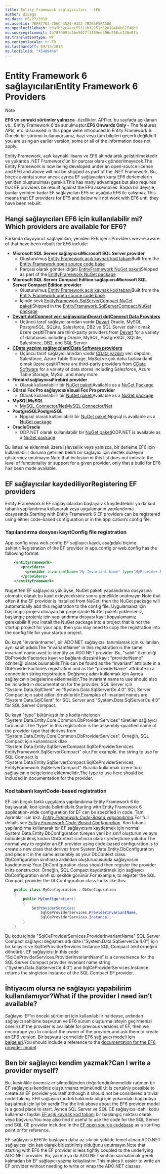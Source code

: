 ```yaml
---
title: Entity Framework sağlayıcıları - EF6
author: divega
ms.date: 06/27/2018
ms.assetid: 7BFB7763-CD6C-4520-93A2-7B265F5FA586
ms.openlocfilehash: c9afb32caeeef5111b32251c62019460b62f48b3
ms.sourcegitcommit: 2b787009fd5be5627f1189ee396e708cd130e07b
ms.translationtype: MT
ms.contentlocale: tr-TR
ms.lasthandoff: 09/13/2018
ms.locfileid: "45489446"
---
```

# <a name="entity-framework-6-providers"></a><span data-ttu-id="e498e-102">Entity Framework 6 sağlayıcıları</span><span class="sxs-lookup"><span data-stu-id="e498e-102">Entity Framework 6 Providers</span></span>
> [!NOTE]
> <span data-ttu-id="e498e-103">**EF6 ve sonraki sürümler yalnızca** -özellikler, API'ler, bu sayfada açıklanan vb., Entity Framework 6'da sunulmuştur.</span><span class="sxs-lookup"><span data-stu-id="e498e-103">**EF6 Onwards Only** - The features, APIs, etc. discussed in this page were introduced in Entity Framework 6.</span></span> <span data-ttu-id="e498e-104">Önceki bir sürümü kullanıyorsanız, bazı veya tüm bilgileri geçerli değildir.</span><span class="sxs-lookup"><span data-stu-id="e498e-104">If you are using an earlier version, some or all of the information does not apply.</span></span>

<span data-ttu-id="e498e-105">Entity Framework, açık kaynaklı lisans ve EF6 altında artık geliştirilmektedir ve yukarıda .NET Framework'ün bir parçası olarak gönderilmeyecek.</span><span class="sxs-lookup"><span data-stu-id="e498e-105">The Entity Framework is now being developed under an open-source license and EF6 and above will not be shipped as part of the .NET Framework.</span></span> <span data-ttu-id="e498e-106">Bu, birçok avantaj sunar ancak ayrıca EF sağlayıcıları karşı EF6 derlemelerin yeniden oluşturulması gerekir.</span><span class="sxs-lookup"><span data-stu-id="e498e-106">This has many advantages but also requires that EF providers be rebuilt against the EF6 assemblies.</span></span> <span data-ttu-id="e498e-107">Başka bir deyişle, bunlar yeniden kadar EF sağlayıcıları EF5 ve aşağıda EF6 ile çalışmaz.</span><span class="sxs-lookup"><span data-stu-id="e498e-107">This means that EF providers for EF5 and below will not work with EF6 until they have been rebuilt.</span></span>

## <a name="which-providers-are-available-for-ef6"></a><span data-ttu-id="e498e-108">Hangi sağlayıcıları EF6 için kullanılabilir mi?</span><span class="sxs-lookup"><span data-stu-id="e498e-108">Which providers are available for EF6?</span></span>

<span data-ttu-id="e498e-109">Farkında duyuyoruz sağlayıcıları, yeniden EF6 içerir:</span><span class="sxs-lookup"><span data-stu-id="e498e-109">Providers we are aware of that have been rebuilt for EF6 include:</span></span>

*   <span data-ttu-id="e498e-110">**Microsoft SQL Server sağlayıcısı**</span><span class="sxs-lookup"><span data-stu-id="e498e-110">**Microsoft SQL Server provider**</span></span>
    *   <span data-ttu-id="e498e-111">Oluşturulmuş [Entity Framework açık kaynak kod tabanı](http://github.com/aspnet/EntityFramework6)</span><span class="sxs-lookup"><span data-stu-id="e498e-111">Built from the [Entity Framework open source code base](http://github.com/aspnet/EntityFramework6)</span></span>
    *   <span data-ttu-id="e498e-112">Parçası olarak gönderildiğini [EntityFramework NuGet paketi](http://nuget.org/packages/EntityFramework)</span><span class="sxs-lookup"><span data-stu-id="e498e-112">Shipped as part of the [EntityFramework NuGet package](http://nuget.org/packages/EntityFramework)</span></span>
*   <span data-ttu-id="e498e-113">**Microsoft SQL Server Compact Edition sağlayıcısı**</span><span class="sxs-lookup"><span data-stu-id="e498e-113">**Microsoft SQL Server Compact Edition provider**</span></span>
    *   <span data-ttu-id="e498e-114">Oluşturulmuş [Entity Framework açık kaynak kod tabanı](http://github.com/aspnet/EntityFramework6)</span><span class="sxs-lookup"><span data-stu-id="e498e-114">Built from the [Entity Framework open source code base](http://github.com/aspnet/EntityFramework6)</span></span>
    *   <span data-ttu-id="e498e-115">İçinde sevk [EntityFramework.SqlServerCompact NuGet paketi](http://nuget.org/packages/EntityFramework.SqlServerCompact)</span><span class="sxs-lookup"><span data-stu-id="e498e-115">Shipped in the [EntityFramework.SqlServerCompact NuGet package](http://nuget.org/packages/EntityFramework.SqlServerCompact)</span></span>
*   [<span data-ttu-id="e498e-116">**Devart dotConnect veri sağlayıcıları**</span><span class="sxs-lookup"><span data-stu-id="e498e-116">**Devart dotConnect Data Providers**</span></span>](http://www.devart.com/dotconnect/)
    *   <span data-ttu-id="e498e-117">Üçüncü taraf sağlayıcılarından vardır [Devart](http://www.devart.com/) Oracle, MySQL, PostgreSQL, SQLite, Salesforce, DB2 ve SQL Server dahil olmak üzere çeşitli</span><span class="sxs-lookup"><span data-stu-id="e498e-117">There are third-party providers from [Devart](http://www.devart.com/) for a variety of databases including Oracle, MySQL, PostgreSQL, SQLite, Salesforce, DB2, and SQL Server</span></span>
*   [<span data-ttu-id="e498e-118">**CData yazılım sağlayıcıları**</span><span class="sxs-lookup"><span data-stu-id="e498e-118">**CData Software providers**</span></span>](http://www.cdata.com/ado/)
    *   <span data-ttu-id="e498e-119">Üçüncü taraf sağlayıcılarından vardır [CData yazılım](http://www.cdata.com/ado/) veri depoları, Salesforce, Azure Table Storage, MySql ve çok daha fazlası dahil olmak üzere çeşitli</span><span class="sxs-lookup"><span data-stu-id="e498e-119">There are third-party providers from [CData Software](http://www.cdata.com/ado/) for a variety of data stores including Salesforce, Azure Table Storage, MySql, and many more</span></span>
*   <span data-ttu-id="e498e-120">**Firebird sağlayıcısı**</span><span class="sxs-lookup"><span data-stu-id="e498e-120">**Firebird provider**</span></span>
    *   <span data-ttu-id="e498e-121">Olarak kullanılabilir bir [NuGet paketi](http://www.nuget.org/packages/FirebirdSql.Data.FirebirdClient/)</span><span class="sxs-lookup"><span data-stu-id="e498e-121">Available as a [NuGet Package](http://www.nuget.org/packages/FirebirdSql.Data.FirebirdClient/)</span></span>
*   <span data-ttu-id="e498e-122">**Görsel Fox Pro sağlayıcısı**</span><span class="sxs-lookup"><span data-stu-id="e498e-122">**Visual Fox Pro provider**</span></span>
    *   <span data-ttu-id="e498e-123">Olarak kullanılabilir bir [NuGet paketi](https://www.nuget.org/packages/VFPEntityFrameworkProvider2/)</span><span class="sxs-lookup"><span data-stu-id="e498e-123">Available as a [NuGet package](https://www.nuget.org/packages/VFPEntityFrameworkProvider2/)</span></span>
*   <span data-ttu-id="e498e-124">**MySQL**</span><span class="sxs-lookup"><span data-stu-id="e498e-124">**MySQL**</span></span>
    *   [<span data-ttu-id="e498e-125">MySQL Connector/Net</span><span class="sxs-lookup"><span data-stu-id="e498e-125">MySQL Connector/Net</span></span>](http://dev.mysql.com/downloads/connector/net/)
*   <span data-ttu-id="e498e-126">**PostgreSQL**</span><span class="sxs-lookup"><span data-stu-id="e498e-126">**PostgreSQL**</span></span>
    *   <span data-ttu-id="e498e-127">Npgsql olarak kullanılabilir bir [NuGet paketi](http://www.nuget.org/packages/Npgsql.EF6/)</span><span class="sxs-lookup"><span data-stu-id="e498e-127">Npgsql is available as a [NuGet package](http://www.nuget.org/packages/Npgsql.EF6/)</span></span>
*   <span data-ttu-id="e498e-128">**Oracle**</span><span class="sxs-lookup"><span data-stu-id="e498e-128">**Oracle**</span></span>
    *   <span data-ttu-id="e498e-129">ODP.NET olarak kullanılabilir bir [NuGet paketi](https://www.nuget.org/packages/Oracle.ManagedDataAccess.EntityFramework/)</span><span class="sxs-lookup"><span data-stu-id="e498e-129">ODP.NET is available as a [NuGet package](https://www.nuget.org/packages/Oracle.ManagedDataAccess.EntityFramework/)</span></span>

<span data-ttu-id="e498e-130">Bu listesine eklenmek üzere işlevsellik veya yalnızca, bir derleme EF6 için kullanılabilir duruma getirilen belirli bir sağlayıcı için destek düzeyini göstermez unutmayın.</span><span class="sxs-lookup"><span data-stu-id="e498e-130">Note that inclusion in this list does not indicate the level of functionality or support for a given provider, only that a build for EF6 has been made available.</span></span>

## <a name="registering-ef-providers"></a><span data-ttu-id="e498e-131">EF sağlayıcılar kaydediliyor</span><span class="sxs-lookup"><span data-stu-id="e498e-131">Registering EF providers</span></span>

<span data-ttu-id="e498e-132">Entity Framework 6 EF sağlayıcılardan başlayarak kaydedilebilir ya da kod tabanlı yapılandırma kullanarak veya uygulamanın yapılandırma dosyasında.</span><span class="sxs-lookup"><span data-stu-id="e498e-132">Starting with Entity Framework 6 EF providers can be registered using either code-based configuration or in the application’s config file.</span></span>

### <a name="config-file-registration"></a><span data-ttu-id="e498e-133">Yapılandırma dosyası kayıt</span><span class="sxs-lookup"><span data-stu-id="e498e-133">Config file registration</span></span>

<span data-ttu-id="e498e-134">App.config veya web.config EF sağlayıcı kaydı, aşağıdaki biçime sahiptir:</span><span class="sxs-lookup"><span data-stu-id="e498e-134">Registration of the EF provider in app.config or web.config has the following format:</span></span>


``` xml
    <entityFramework>
       <providers>
         <provider invariantName="My.Invariant.Name" type="MyProvider.MyProviderServices, MyAssembly" />
       </providers>
    </entityFramework>
```

<span data-ttu-id="e498e-135">Nuget'ten EF sağlayıcısı yüklüyse, NuGet paketi yapılandırma dosyasına otomatik olarak bu kayıt ekleyeceksiniz sonra genellikle unutmayın.</span><span class="sxs-lookup"><span data-stu-id="e498e-135">Note that often if the EF provider is installed from NuGet, then the NuGet package will automatically add this registration to the config file.</span></span> <span data-ttu-id="e498e-136">Uygulamanız için başlangıç projesi olmayan bir proje içinde NuGet paketi yüklerseniz, başlangıç projeniz için yapılandırma dosyası kayıt kopyalamamız gerekebilir.</span><span class="sxs-lookup"><span data-stu-id="e498e-136">If you install the NuGet package into a project that is not the startup project for your app, then you may need to copy the registration into the config file for your startup project.</span></span>

<span data-ttu-id="e498e-137">Bu kayıt "Invariantname", bir ADO.NET sağlayıcısı tanımlamak için kullanılan aynı sabit adıdır.</span><span class="sxs-lookup"><span data-stu-id="e498e-137">The “invariantName” in this registration is the same invariant name used to identify an ADO.NET provider.</span></span> <span data-ttu-id="e498e-138">Bu, "sabit" özniteliği DbProviderFactories kayıt ve bağlantı dizesini kayıt "providerName" özniteliği olarak bulunabilir.</span><span class="sxs-lookup"><span data-stu-id="e498e-138">This can be found as the “invariant” attribute in a DbProviderFactories registration and as the “providerName” attribute in a connection string registration.</span></span> <span data-ttu-id="e498e-139">Değişmez adını kullanmak için Ayrıca sağlayıcının belgelerine eklenmelidir.</span><span class="sxs-lookup"><span data-stu-id="e498e-139">The invariant name to use should also be included in documentation for the provider.</span></span> <span data-ttu-id="e498e-140">SQL Server için "System.Data.SqlClient" ve "System.Data.SqlServerCe.4.0" SQL Server Compact için sabit adları örnekleridir.</span><span class="sxs-lookup"><span data-stu-id="e498e-140">Examples of invariant names are “System.Data.SqlClient” for SQL Server and “System.Data.SqlServerCe.4.0” for SQL Server Compact.</span></span>

<span data-ttu-id="e498e-141">Bu kayıt "type" bütünleştirilmiş kodla nitelenen "System.Data.Entity.Core.Common.DbProviderServices" türetilen sağlayıcı türü adıdır.</span><span class="sxs-lookup"><span data-stu-id="e498e-141">The “type” in this registration is the assembly-qualified name of the provider type that derives from “System.Data.Entity.Core.Common.DbProviderServices”.</span></span> <span data-ttu-id="e498e-142">Örneğin, SQL Compact için kullanılacak dize "System.Data.Entity.SqlServerCompact.SqlCeProviderServices EntityFramework.SqlServerCompact" olur.</span><span class="sxs-lookup"><span data-stu-id="e498e-142">For example, the string to use for SQL Compact is “System.Data.Entity.SqlServerCompact.SqlCeProviderServices, EntityFramework.SqlServerCompact”.</span></span> <span data-ttu-id="e498e-143">Burada kullanmak üzere türü sağlayıcının belgelerine eklenmelidir.</span><span class="sxs-lookup"><span data-stu-id="e498e-143">The type to use here should be included in documentation for the provider.</span></span>

### <a name="code-based-registration"></a><span data-ttu-id="e498e-144">Kod tabanlı kayıt</span><span class="sxs-lookup"><span data-stu-id="e498e-144">Code-based registration</span></span>

<span data-ttu-id="e498e-145">EF için birçok farklı uygulama yapılandırma Entity Framework 6 ile başlayarak, kod içinde belirtilebilir.</span><span class="sxs-lookup"><span data-stu-id="e498e-145">Starting with Entity Framework 6 application-wide configuration for EF can be specified in code.</span></span> <span data-ttu-id="e498e-146">Tam Ayrıntılar için bkz.  _[Entity Framework Code-Based yapılandırma](https://msdn.microsoft.com/en-us/data/jj680699)_.</span><span class="sxs-lookup"><span data-stu-id="e498e-146">For full details see _[Entity Framework Code-Based Configuration](https://msdn.microsoft.com/en-us/data/jj680699)_.</span></span> <span data-ttu-id="e498e-147">Kod tabanlı yapılandırma kullanarak bir EF sağlayıcısını kaydetmek için normal System.Data.Entity.DbConfiguration türeyen yeni bir sınıf oluşturun ve aynı bütünleştirilmiş kodun DbContext sınıfınıza olarak yerleştirme yoludur.</span><span class="sxs-lookup"><span data-stu-id="e498e-147">The normal way to register an EF provider using code-based configuration is to create a new class that derives from System.Data.Entity.DbConfiguration and place it in the same assembly as your DbContext class.</span></span> <span data-ttu-id="e498e-148">DbConfiguration sınıfınıza ardından oluşturucusunda sağlayıcısını kaydetmeniz.</span><span class="sxs-lookup"><span data-stu-id="e498e-148">Your DbConfiguration class should then register the provider in its constructor.</span></span> <span data-ttu-id="e498e-149">Örneğin, SQL Compact kaydettirmek için sağlayıcı DbConfiguration sınıfı şu şekilde görünür:</span><span class="sxs-lookup"><span data-stu-id="e498e-149">For example, to register the SQL Compact provider the DbConfiguration class looks like this:</span></span>

``` csharp
    public class MyConfiguration : DbConfiguration
    {
        public MyConfiguration()
        {
            SetProviderServices(
                SqlCeProviderServices.ProviderInvariantName,
                SqlCeProviderServices.Instance);
        }
    }
```

<span data-ttu-id="e498e-150">Bu kodu içinde "SqlCeProviderServices.ProviderInvariantName" SQL Server Compact sağlayıcı değişmez adı dize ("System.Data.SqlServerCe.4.0") için bir kolaylık ve SqlCeProviderServices.Instance SQL Compact tekil örneğini döndürür. EF sağlayıcısı.</span><span class="sxs-lookup"><span data-stu-id="e498e-150">In this code “SqlCeProviderServices.ProviderInvariantName” is a convenience for the SQL Server Compact provider invariant name string (“System.Data.SqlServerCe.4.0”) and SqlCeProviderServices.Instance returns the singleton instance of the SQL Compact EF provider.</span></span>

## <a name="what-if-the-provider-i-need-isnt-available"></a><span data-ttu-id="e498e-151">İhtiyacım olursa ne sağlayıcı yapabilirim kullanılamıyor?</span><span class="sxs-lookup"><span data-stu-id="e498e-151">What if the provider I need isn’t available?</span></span>

<span data-ttu-id="e498e-152">Sağlayıcı EF'ın önceki sürümleri için kullanılabilir haldeyse, ardından sağlayıcı sahibine başvurun ve EF6 sürüm oluşturma isteyin geçirmenizi öneririz.</span><span class="sxs-lookup"><span data-stu-id="e498e-152">If the provider is available for previous versions of EF, then we encourage you to contact the owner of the provider and ask them to create an EF6 version.</span></span> <span data-ttu-id="e498e-153">Bir başvuru içermelidir [EF6 sağlayıcı modeli için belgeleri](~/ef6/fundamentals/providers/provider-model.md).</span><span class="sxs-lookup"><span data-stu-id="e498e-153">You should include a reference to the [documentation for the EF6 provider model](~/ef6/fundamentals/providers/provider-model.md).</span></span>

## <a name="can-i-write-a-provider-myself"></a><span data-ttu-id="e498e-154">Ben bir sağlayıcı kendim yazmak?</span><span class="sxs-lookup"><span data-stu-id="e498e-154">Can I write a provider myself?</span></span>

<span data-ttu-id="e498e-155">Bu, kesinlikle önemsiz erişilmediğinden değerlendirilmemelidir rağmen bir EF sağlayıcısı kendiniz oluşturmanız mümkündür.</span><span class="sxs-lookup"><span data-stu-id="e498e-155">It is certainly possible to create an EF provider yourself although it should not be considered a trivial undertaking.</span></span> <span data-ttu-id="e498e-156">EF6 sağlayıcı modeli hakkında bilgi için yukarıdaki bağlantıya başlatmak için iyi bir yerdir.</span><span class="sxs-lookup"><span data-stu-id="e498e-156">The the link above about the EF6 provider model is a good place to start.</span></span> <span data-ttu-id="e498e-157">Ayrıca SQL Server ve SQL CE sağlayıcısı dahil kodu kullanmak faydalı [EF açık kaynak kod tabanı](https://github.com/aspnet/EntityFramework6) bir başlangıç noktası olarak veya başvuru.</span><span class="sxs-lookup"><span data-stu-id="e498e-157">You may also find it useful to use the code for the SQL Server and SQL CE provider included in the [EF open source codebase](https://github.com/aspnet/EntityFramework6) as a starting point or for reference.</span></span>

<span data-ttu-id="e498e-158">EF sağlayıcısı EF6'ile başlayan daha az sıkı bir şekilde temel alınan ADO.NET sağlayıcısı için katı olarak birleştirilmiş olduğunu unutmayın.</span><span class="sxs-lookup"><span data-stu-id="e498e-158">Note that starting with EF6 the EF provider is less tightly coupled to the underlying ADO.NET provider.</span></span> <span data-ttu-id="e498e-159">Bu, yazma ya da ADO.NET sınıfları sarmalamak gerek kalmadan bir EF sağlayıcı yazma kolaylaştırır.</span><span class="sxs-lookup"><span data-stu-id="e498e-159">This makes it easier to write an EF provider without needing to write or wrap the ADO.NET classes.</span></span>
